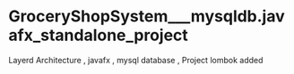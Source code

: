 # GroceryShopSystem___mysqldb.javafx_standalone_project
Layerd Architecture
 , javafx
 , mysql database
  , Project lombok added
